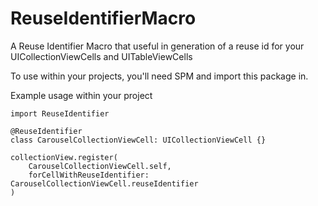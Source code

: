 # ReuseIdentifierMacro
A Reuse Identifier Macro that useful in generation of a reuse id for your UICollectionViewCells and UITableViewCells

To use within your projects, you'll need SPM and import this package in.

Example usage within your project
```
import ReuseIdentifier

@ReuseIdentifier
class CarouselCollectionViewCell: UICollectionViewCell {}

collectionView.register(
    CarouselCollectionViewCell.self,
    forCellWithReuseIdentifier: CarouselCollectionViewCell.reuseIdentifier
)
```
